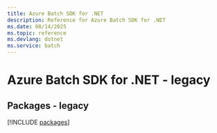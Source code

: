```yaml
---
title: Azure Batch SDK for .NET
description: Reference for Azure Batch SDK for .NET
ms.date: 08/14/2025
ms.topic: reference
ms.devlang: dotnet
ms.service: batch
---
```

# Azure Batch SDK for .NET - legacy
## Packages - legacy
[!INCLUDE [packages](batch-index.md)]